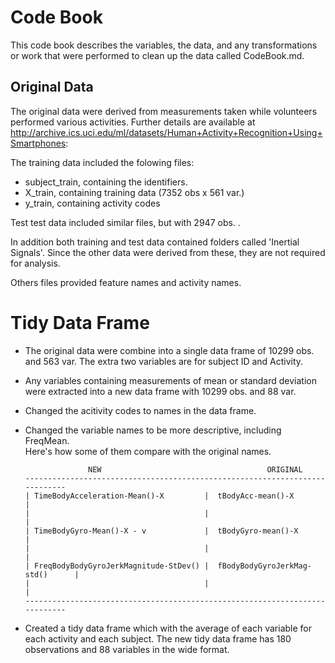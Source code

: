 # Code Book
 This code book describes the variables, the data, and any transformations or work that were performed to clean up the data called CodeBook.md.

## Original Data

The original data were derived from measurements taken while volunteers performed various activities. Further details are available at  http://archive.ics.uci.edu/ml/datasets/Human+Activity+Recognition+Using+Smartphones:

The training data included the folowing files:

*  subject_train, containing the identifiers.
* X_train, containing training data (7352 obs x 561 var.)
* y_train, containing activity codes

Test test data included similar files, but with 2947 obs. .

In addition both training and test data contained folders called 'Inertial Signals'. Since the other data were derived from these, they are not required for analysis.

Others files provided feature names and activity names.

# Tidy Data Frame

* The original data were combine into a single data frame of 10299 obs. and 563 var. The extra two variables are for subject ID and Activity.

* Any variables containing measurements of mean or standard deviation were extracted into a new data frame with 10299 obs. and 88 var.

* Changed the acitivity codes to names in the data frame.

* Changed the variable names to be more descriptive,  including FreqMean.  
Here's how some of them compare with the original names.
       
                    NEW                                     ORIGINAL
      ----------------------------------------------------------------------------                 
      |	TimeBodyAcceleration-Mean()-X         |  tBodyAcc-mean()-X               |
      |                                       |                                  |
      | TimeBodyGyro-Mean()-X - v             |  tBodyGyro-mean()-X              |
      |                                       |                                  | 
      | FreqBodyBodyGyroJerkMagnitude-StDev() |  fBodyBodyGyroJerkMag-std()      |
      |                                       |                                  |
      ----------------------------------------------------------------------------

* Created a tidy data frame which  with the average of each variable for each activity and each subject. The new tidy data frame has 180 observations and 88 variables in the wide format.